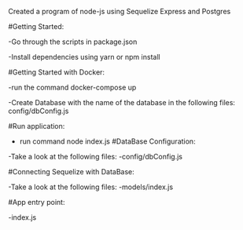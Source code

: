 Created a program of node-js using Sequelize Express and Postgres

#Getting Started:

  -Go through the scripts in package.json

  -Install dependencies using yarn or npm  install 
  
#Getting Started with Docker:

  -run the command docker-compose up

  -Create Database with the name of the database in the following files: config/dbConfig.js
  
#Run application:
   - run command node index.js
#DataBase Configuration:

  -Take a look at the following files:
  -config/dbConfig.js
  
#Connecting Sequelize with DataBase:

  -Take a look at the following files:
  -models/index.js


#App entry point:
  
  -index.js